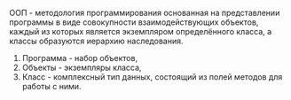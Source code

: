 ООП - методология программирования основанная на представлении программы в виде совокупности взаимодействующих объектов, каждый из которых является экземпляром определённого класса, а классы образуются иерархию наследования.

1. Программа - набор объектов,
2. Объекты - экземпляры класса,
3. Класс - комплексный тип данных, состоящий из полей методов для работы с ними.

